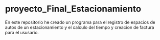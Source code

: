 # proyecto_Final_Estacionamiento
En este repositorio he creado un programa para el registro de espacios de autos de un estacionamiento y el calculo del tiempo y creacion de factura para el ususario.
